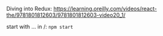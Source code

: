 Diving into Redux: https://learning.oreilly.com/videos/react-the/9781801812603/9781801812603-video20_1/

start with ... in /: `npm start`
